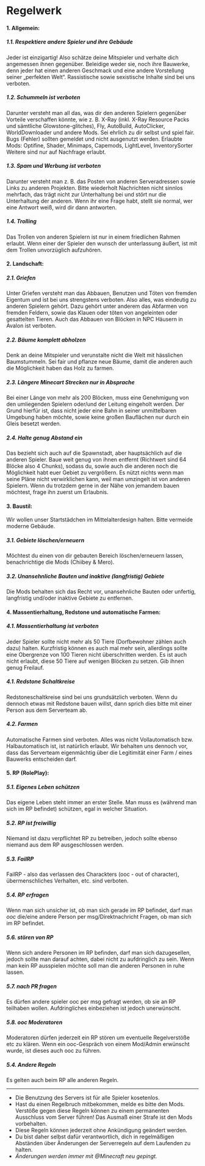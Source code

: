 # Regelwerk

#### 1. Allgemein:
##### 1.1. Respektiere andere Spieler und ihre Gebäude
  Jeder ist einzigartig! Also schätze deine Mitspieler und verhalte dich angemessen ihnen gegenüber. Beleidige weder sie, noch ihre Bauwerke, denn jeder hat einen anderen Geschmack und eine andere Vorstellung seiner „perfekten Welt“. Rassistische sowie sexistische Inhalte sind bei uns verboten.
##### 1.2. Schummeln ist verboten
  Darunter versteht man all das, was dir den anderen Spielern gegenüber Vorteile verschaffen könnte, wie z. B. X-Ray (inkl. X-Ray Resource Packs und sämtliche Glowstone-glitches), Fly, AutoBuild, AutoClicker, WorldDownloader und andere Mods. Sei ehrlich zu dir selbst und spiel fair. Bugs (Fehler) sollten gemeldet und nicht ausgenutzt werden.
  Erlaubte Mods: Optifine, Shader, Minimaps, Capemods, LightLevel, InventorySorter
  Weitere sind nur auf Nachfrage erlaubt.
##### 1.3. Spam und Werbung ist verboten
  Darunter versteht man z. B. das Posten von anderen Serveradressen sowie Links zu anderen Projekten. Bitte wiederholt Nachrichten nicht sinnlos mehrfach, das trägt nicht zur Unterhaltung bei und stört nur die Unterhaltung der anderen. Wenn ihr eine Frage habt, stellt sie normal, wer eine Antwort weiß, wird dir dann antworten.
##### 1.4. Trolling
  Das Trollen von anderen Spielern ist nur in einem friedlichen Rahmen erlaubt. Wenn einer der Spieler den wunsch der unterlassung äußert, ist mit dem Trollen unvorzüglich aufzuhören.
<br>
#### 2. Landschaft:
##### 2.1. Griefen
  Unter Griefen versteht man das Abbauen, Benutzen und Töten von fremden Eigentum und ist bei uns strengstens verboten. Also alles, was eindeutig zu anderen Spielern gehört. Dazu gehört unter anderem das Abfarmen von fremden Feldern, sowie das Klauen oder töten von angeleinten oder gesattelten Tieren. Auch das Abbauen von Blöcken in NPC Häusern in Avalon ist verboten.
##### 2.2. Bäume komplett abholzen
  Denk an deine Mitspieler und verunstalte nicht die Welt mit hässlichen Baumstummeln. Sei fair und pflanze neue Bäume, damit die anderen auch die Möglichkeit haben das Holz zu farmen.
##### 2.3. Längere Minecart Strecken nur in Absprache
  Bei einer Länge von mehr als 200 Blöcken, muss eine Genehmigung von den umliegenden Spielern oder/und der Leitung eingeholt werden. Der Grund hierfür ist, dass nicht jeder eine Bahn in seiner unmittelbaren Umgebung haben möchte, sowie keine großen Bauflächen nur durch ein Gleis besetzt werden.
##### 2.4. Halte genug Abstand ein
  Das bezieht sich auch auf die Spawnstadt, aber hauptsächlich auf die anderen Spieler. Baue weit genug von ihnen entfernt (Richtwert sind 64 Blöcke also 4 Chunks), sodass du, sowie auch die anderen noch die Möglichkeit habt euer Gebiet zu vergrößern. Es nützt nichts wenn man seine Pläne nicht verwirklichen kann, weil man umzingelt ist von anderen Spielern. Wenn du trotzdem gerne in der Nähe von jemandem bauen möchtest, frage ihn zuerst um Erlaubnis.
<br>
#### 3. Baustil:
  Wir wollen unser Startstädchen im Mittelalterdesign halten. Bitte vermeide moderne Gebäude.
##### 3.1. Gebiete löschen/erneuern
  Möchtest du einen von dir gebauten Bereich löschen/erneuern lassen, benachrichtige die Mods (Chiibey & Mero).
##### 3.2. Unansehnliche Bauten und inaktive (langfristig) Gebiete
  Die Mods behalten sich das Recht vor, unansehnliche Bauten oder unfertig, langfristig und/oder inaktive Gebiete zu entfernen.
<br>
#### 4. Massentierhaltung, Redstone und automatische Farmen:
##### 4.1. Massentierhaltung ist verboten
  Jeder Spieler sollte nicht mehr als 50 Tiere (Dorfbewohner zählen auch dazu) halten. Kurzfristig können es auch mal mehr sein, allerdings sollte eine Obergrenze von 100 Tieren nicht überschritten werden. Es ist auch nicht erlaubt, diese 50 Tiere auf wenigen Blöcken zu setzen. Gib ihnen genug Freilauf.
##### 4.1. Redstone Schaltkreise
  Redstoneschaltkreise sind bei uns grundsätzlich verboten. Wenn du dennoch etwas mit Redstone bauen willst, dann sprich dies bitte mit einer Person aus dem Serverteam ab.
##### 4.2. Farmen
  Automatische Farmen sind verboten. Alles was nicht Vollautomatisch bzw. Halbautomatisch ist, ist natürlich erlaubt. Wir behalten uns dennoch vor, dass das Serverteam eigenmächtig über die Legitimität einer Farm / eines Bauwerks entscheiden darf.
<br>
#### 5. RP (RolePlay):
##### 5.1. Eigenes Leben schützen
  Das eigene Leben steht immer an erster Stelle. Man muss es (während man sich im RP befindet) schützen, egal in welcher Situation.
##### 5.2. RP ist freiwillig
  Niemand ist dazu verpflichtet RP zu betreiben, jedoch sollte ebenso niemand aus dem RP ausgeschlossen werden.
##### 5.3. FailRP
  FailRP - also das verlassen des Charackters (ooc - out of character), übermenschliches Verhalten, etc. sind verboten.
##### 5.4. RP erfragen
  Wenn man sich unsicher ist, ob man sich gerade im RP befindet, darf man *ooc* die/eine andere Person per msg/Direktnachricht Fragen, ob man sich im RP befindet.
##### 5.6. stören von RP
  Wenn sich andere Personen im RP befinden, darf man sich dazugesellen, jedoch sollte man darauf achten, dabei nicht zu aufdringlich zu sein. Wenn man kein RP ausspielen möchte soll man die anderen Personen in ruhe lassen.
##### 5.7. nach PR fragen
  Es dürfen andere spieler ooc per msg gefragt werden, ob sie an RP teilhaben wollen. Aufdringliches einbeziehen ist jedoch unerwünscht.
##### 5.8. ooc Moderatoren
  Moderatoren dürfen jederzeit ein RP stören um eventuelle Regelverstöße etc zu klären. Wenn ein ooc-Gespräch von einem Mod/Admin erwünscht wurde, ist dieses auch ooc zu führen.
##### 5.4. Andere Regeln
  Es gelten auch beim RP alle anderen Regeln.

----

- Die Benutzung des Servers ist für alle Spieler kosetenlos.
- Hast du einen Regelbruch mitbekommen, melde es bitte den Mods. Verstöße gegen diese Regeln können zu einem permanenten Ausschluss vom Server führen! Das Ausmaß einer Strafe ist den Mods vorbehalten.
- Diese Regeln können jederzeit ohne Ankündigung geändert werden.
- Du bist daher selbst dafür verantwortlich, dich in regelmäßigen Abständen über Änderungen der Serverregeln auf dem Laufenden zu halten.
- *Änderungen werden immer mit @Minecraft neu gepingt.*
